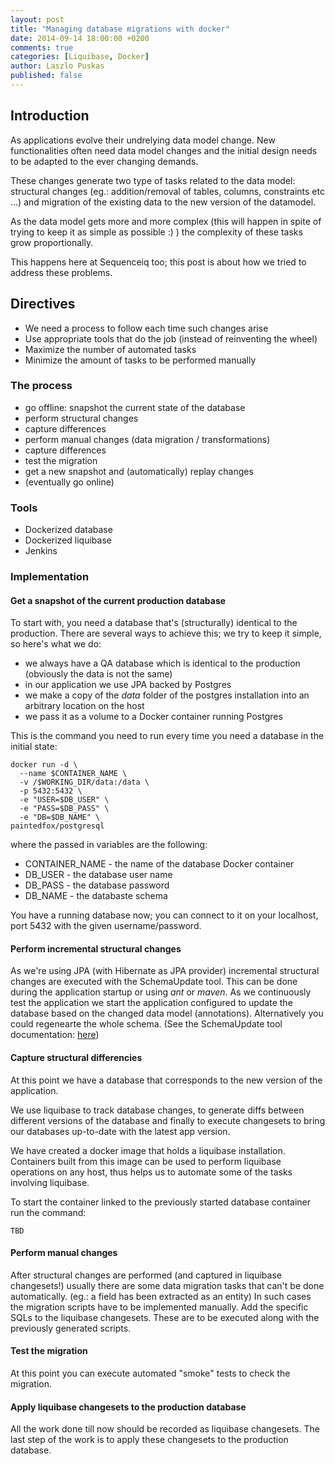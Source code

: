 ```yaml
---
layout: post
title: "Managing database migrations with docker"
date: 2014-09-14 18:00:00 +0200
comments: true
categories: [Liquibase, Docker]
author: Laszlo Puskas
published: false
---
```



## Introduction

As applications evolve their undrelying data model change. New functionalities often need data model changes and the initial design needs to be adapted to the ever changing demands.

These changes generate two type of tasks related to the data model: structural changes (eg.: addition/removal of tables, columns, constraints etc ...)
and migration of the existing data to the new version of the datamodel.

As the data model gets more and more complex (this will happen in spite of trying to keep it as simple as possible :) )
the complexity of these tasks grow proportionally.

This happens here at Sequenceiq too; this post is about how we tried to address these problems.

## Directives

* We need a process to follow each time such changes arise
* Use appropriate tools that do the job (instead of reinventing the wheel)
* Maximize the number of automated tasks
* Minimize the amount of tasks to be performed manually

### The process

* go offline: snapshot the current state of the database
* perform structural changes
* capture differences
* perform manual changes (data migration / transformations)
* capture differences
* test the migration
* get a new snapshot and (automatically) replay changes
* (eventually go online)

### Tools

* Dockerized database
* Dockerized liquibase
* Jenkins

### Implementation

#### Get a snapshot of the current production database

To start with, you need a database that's (structurally) identical to the production. There are several ways to achieve this;
we try to keep it simple, so here's what we do:
* we always have a QA database which is identical to the production (obviously the data is not the same)
* in our application we use JPA backed by Postgres
* we make a copy of the *data* folder of the postgres installation into an arbitrary location on the host
* we pass it as a volume to a Docker container running Postgres

This is the command you need to run every time you need a database in the initial state:


```
docker run -d \
  --name $CONTAINER_NAME \
  -v /$WORKING_DIR/data:/data \
  -p 5432:5432 \
  -e "USER=$DB_USER" \
  -e "PASS=$DB_PASS" \
  -e "DB=$DB_NAME" \
paintedfox/postgresql
```
where the passed in variables are the following:
* CONTAINER_NAME - the name of the database Docker container
* DB_USER - the database user name
* DB_PASS - the database password
* DB_NAME - the databaste schema

You have a running database now; you can connect to it on your localhost, port 5432 with the given username/password.


#### Perform incremental structural changes

As we're using JPA (with Hibernate as JPA provider) incremental structural changes are executed with the
SchemaUpdate tool. This can be done during the application startup or using *ant* or *maven*. As we continuously
test the application we start the application configured to update the database based on the changed data model
(annotations). Alternatively you could regenearte the whole schema. (See the SchemaUpdate tool documentation:
[here](http://docs.jboss.org/hibernate/core/3.6/reference/en-US/html/toolsetguide.html))


#### Capture structural differencies

At this point we have a database that corresponds to the new version of the application.

We use liquibase to track database changes, to generate diffs between different versions of the database and finally to
execute changesets to bring our databases up-to-date with the latest app version.

We have created a docker image that holds a liquibase installation. Containers built from this image can be used to perform
liquibase operations on any host, thus helps us to automate some of the tasks involving liquibase.

To start the container linked to the previously started database container run the command:

```
TBD
```

#### Perform manual changes

After structural changes are performed (and captured in liquibase changesets!) usually there are some data migration tasks
that can't be done automatically. (eg.: a field has been extracted as an entity) In such cases the migration scripts have to
be implemented manually. Add the specific SQLs to the liquibase changesets. These are to be executed along with the previously
generated scripts.


#### Test the migration

At this point you can execute automated "smoke" tests to check the migration.


#### Apply liquibase changesets to the production database

All the work done till now should be recorded as liquibase changesets. The last step of the work is to apply these changesets
to the production database.
